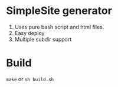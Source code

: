 # SimpleSite generator
1. Uses pure bash script and html files.
1. Easy deploy
1. Multiple subdir support
# Build
`make` or `sh build.sh`
